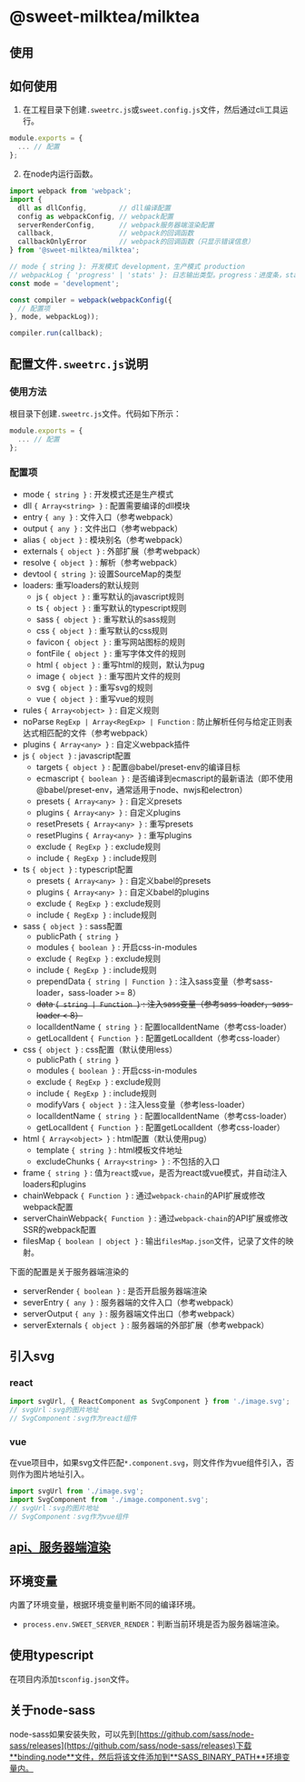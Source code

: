 # @sweet-milktea/milktea

## 使用

## 如何使用

1. 在工程目录下创建`.sweetrc.js`或`sweet.config.js`文件，然后通过cli工具运行。

```javascript
module.exports = {
  ... // 配置
};
```

2. 在node内运行函数。

```javascript
import webpack from 'webpack';
import {
  dll as dllConfig,        // dll编译配置
  config as webpackConfig, // webpack配置
  serverRenderConfig,      // webpack服务器端渲染配置
  callback,                // webpack的回调函数
  callbackOnlyError        // webpack的回调函数（只显示错误信息）
} from '@sweet-milktea/milktea';

// mode { string }: 开发模式 development，生产模式 production
// webpackLog { 'progress' | 'stats' }: 日志输出类型。progress：进度条，stats：传统的输出方式。默认为progress
const mode = 'development';

const compiler = webpack(webpackConfig({
  // 配置项
}, mode, webpackLog));

compiler.run(callback);
```

## 配置文件`.sweetrc.js`说明

### 使用方法

根目录下创建`.sweetrc.js`文件。代码如下所示：

```javascript
module.exports = {
  ... // 配置
};
```

### 配置项

* mode `{ string }` : 开发模式还是生产模式
* dll `{ Array<string> }` : 配置需要编译的dll模块
* entry `{ any }` : 文件入口（参考webpack）
* output `{ any }` : 文件出口（参考webpack）
* alias `{ object }` : 模块别名（参考webpack）
* externals `{ object }` : 外部扩展（参考webpack）
* resolve `{ object }` : 解析（参考webpack）
* devtool `{ string }`: 设置SourceMap的类型
* loaders: 重写loaders的默认规则
  * js `{ object }` : 重写默认的javascript规则
  * ts `{ object }` : 重写默认的typescript规则
  * sass `{ object }` : 重写默认的sass规则
  * css `{ object }` : 重写默认的css规则
  * favicon `{ object }` : 重写网站图标的规则
  * fontFile `{ object }` : 重写字体文件的规则
  * html `{ object }` : 重写html的规则，默认为pug
  * image `{ object }` : 重写图片文件的规则
  * svg `{ object }` : 重写svg的规则
  * vue `{ object }` : 重写vue的规则
* rules `{ Array<object> }` : 自定义规则
* noParse `RegExp | Array<RegExp> | Function` : 防止解析任何与给定正则表达式相匹配的文件（参考webpack）
* plugins `{ Array<any> }` : 自定义webpack插件
* js `{ object }` : javascript配置
  * targets `{ object }` : 配置@babel/preset-env的编译目标
  * ecmascript `{ boolean }` : 是否编译到ecmascript的最新语法（即不使用@babel/preset-env，通常适用于node、nwjs和electron）
  * presets `{ Array<any> }` : 自定义presets
  * plugins `{ Array<any> }` : 自定义plugins
  * resetPresets `{ Array<any> }` : 重写presets
  * resetPlugins `{ Array<any> }` : 重写plugins
  * exclude `{ RegExp }` : exclude规则
  * include `{ RegExp }` : include规则
* ts `{ object }` : typescript配置
  * presets `{ Array<any> }` : 自定义babel的presets
  * plugins `{ Array<any> }` : 自定义babel的plugins
  * exclude `{ RegExp }` : exclude规则
  * include `{ RegExp }` : include规则
* sass `{ object }` : sass配置
  * publicPath `{ string }`
  * modules `{ boolean }` : 开启css-in-modules
  * exclude `{ RegExp }` : exclude规则
  * include `{ RegExp }` : include规则
  * prependData `{ string | Function }` : 注入sass变量（参考sass-loader，sass-loader >= 8）
  * <del> data `{ string | Function }` : 注入sass变量（参考sass-loader，sass-loader < 8） </del>
  * localIdentName `{ string }` : 配置localIdentName（参考css-loader）
  * getLocalIdent `{ Function }` : 配置getLocalIdent（参考css-loader）
* css `{ object }` : css配置（默认使用less）
  * publicPath `{ string }`
  * modules `{ boolean }` : 开启css-in-modules
  * exclude `{ RegExp }` : exclude规则
  * include `{ RegExp }` : include规则
  * modifyVars `{ object }` : 注入less变量（参考less-loader）
  * localIdentName `{ string }` : 配置localIdentName（参考css-loader）
  * getLocalIdent `{ Function }` : 配置getLocalIdent（参考css-loader）
* html `{ Array<object> }` : html配置（默认使用pug）
  * template `{ string }` : html模板文件地址
  * excludeChunks `{ Array<string> }` : 不包括的入口
* frame `{ string }` : 值为`react`或`vue`，是否为react或vue模式，并自动注入loaders和plugins
* chainWebpack `{ Function }` : 通过`webpack-chain`的API扩展或修改webpack配置
* serverChainWebpack`{ Function }` : 通过`webpack-chain`的API扩展或修改SSR的webpack配置
* filesMap `{ boolean | object }` : 输出`filesMap.json`文件，记录了文件的映射。

下面的配置是关于服务器端渲染的

* serverRender `{ boolean }` : 是否开启服务器端渲染
* severEntry `{ any }` : 服务器端的文件入口（参考webpack）
* serverOutput `{ any }` : 服务器端文件出口（参考webpack）
* serverExternals `{ object }` : 服务器端的外部扩展（参考webpack）

## 引入svg

### react

```javascript
import svgUrl, { ReactComponent as SvgComponent } from './image.svg';
// svgUrl：svg的图片地址
// SvgComponent：svg作为react组件
```

### vue

在vue项目中，如果svg文件匹配`*.component.svg`，则文件作为vue组件引入，否则作为图片地址引入。

```javascript
import svgUrl from './image.svg';
import SvgComponent from './image.component.svg';
// svgUrl：svg的图片地址
// SvgComponent：svg作为vue组件
```

## [api、服务器端渲染](https://github.com/duan602728596/sweet/blob/master/packages/server/README.md)

## 环境变量

内置了环境变量，根据环境变量判断不同的编译环境。

* `process.env.SWEET_SERVER_RENDER`：判断当前环境是否为服务器端渲染。

## 使用typescript

在项目内添加`tsconfig.json`文件。

## 关于node-sass

node-sass如果安装失败，可以先到[https://github.com/sass/node-sass/releases](https://github.com/sass/node-sass/releases)下载**binding.node**文件，然后将该文件添加到**SASS_BINARY_PATH**环境变量内。